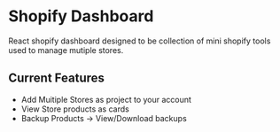 # Shopify Dashboard
React shopify dashboard designed to be collection of mini shopify tools used to manage mutiple stores.


## Current Features
- Add Muitiple Stores as project to your account
- View Store products as cards
- Backup Products -> View/Download backups
